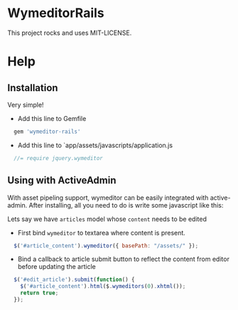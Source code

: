 WymeditorRails
===============
This project rocks and uses MIT-LICENSE.


Help
====
Installation
------------
Very simple!

* Add this line to Gemfile

```ruby
  gem 'wymeditor-rails'
```

* Add this line to `app/assets/javascripts/application.js

```js
  //= require jquery.wymeditor
```

Using with ActiveAdmin
-----------------------
With asset pipeling support, wymeditor can be easily integrated with active-admin.
After installing, all you need to do is write some javascript like this:

Lets say we have `articles` model whose `content` needs to be edited
* First bind `wymeditor` to textarea where content is present.

```js
  $('#article_content').wymeditor({ basePath: "/assets/" });
```

* Bind a callback to article submit button to reflect the content from editor
  before updating the article

```js
  $('#edit_article').submit(function() {
    $('#article_content').html($.wymeditors(0).xhtml());
    return true;
  });
```
